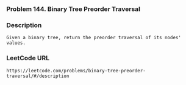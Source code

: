 ### Problem 144. Binary Tree Preorder Traversal

### Description
	Given a binary tree, return the preorder traversal of its nodes' values.

### LeetCode URL
	https://leetcode.com/problems/binary-tree-preorder-traversal/#/description
